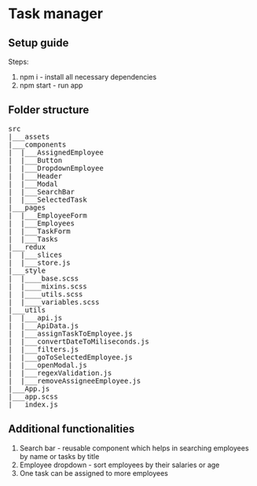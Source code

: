# Task manager

## Setup guide
Steps:
1. npm i - install all necessary dependencies
2. npm start - run app

## Folder structure
<pre>
src
|___assets
|___components
|  |___AssignedEmployee
|  |___Button
|  |___DropdownEmployee
|  |___Header
|  |___Modal
|  |___SearchBar
|  |___SelectedTask
|___pages
|  |___EmployeeForm
|  |___Employees
|  |___TaskForm
|  |___Tasks
|___redux
|  |___slices
|  |___store.js
|___style
|  |____base.scss
|  |____mixins.scss
|  |____utils.scss
|  |____variables.scss
|___utils
|  |___api.js
|  |___ApiData.js
|  |___assignTaskToEmployee.js
|  |___convertDateToMiliseconds.js
|  |___filters.js
|  |___goToSelectedEmployee.js
|  |___openModal.js
|  |___regexValidation.js
|  |___removeAssigneeEmployee.js
|___App.js
|___app.scss
|___index.js
</pre>

## Additional functionalities
1. Search bar - reusable component which helps in searching employees by name or tasks by title
2. Employee dropdown - sort employees by their salaries or age
3. One task can be assigned to more employees